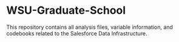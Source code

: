 # WSU-Graduate-School
This repository contains all analysis files, variable information, and codebooks related to the Salesforce Data Infrastructure.
